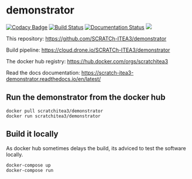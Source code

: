 # demonstrator
[![Codacy Badge](https://api.codacy.com/project/badge/Grade/1100f7236ecb405f8063b2533a6924eb)](https://app.codacy.com/gh/SCRATCh-ITEA3/demonstrator?utm_source=github.com&utm_medium=referral&utm_content=SCRATCh-ITEA3/demonstrator&utm_campaign=Badge_Grade_Dashboard)
[![Build Status](https://cloud.drone.io/api/badges/SCRATCh-ITEA3/demonstrator/status.svg)](https://cloud.drone.io/SCRATCh-ITEA3/demonstrator) [![Documentation Status](https://readthedocs.org/projects/scratch-itea3-demonstrator/badge/?version=latest)](https://scratch-itea3-demonstrator.readthedocs.io/en/latest/?badge=latest) [![](https://images.microbadger.com/badges/image/scratchitea3/demonstrator.svg)](https://microbadger.com/images/scratchitea3/demonstrator "Get your own image badge on microbadger.com")

This repository: <https://github.com/SCRATCh-ITEA3/demonstrator>

Build pipeline: <https://cloud.drone.io/SCRATCh-ITEA3/demonstrator>

The docker hub registry: <https://hub.docker.com/orgs/scratchitea3>

Read the docs documentation: <https://scratch-itea3-demonstrator.readthedocs.io/en/latest/>

## Run the demonstrator from the docker hub
```shell
docker pull scratchitea3/demonstrator
docker run scratchitea3/demonstrator
```

## Build it locally
As docker hub sometimes delays the build, its adviced to test the software locally.

```shell
docker-compose up
docker-compose run
```
